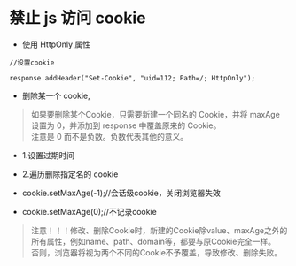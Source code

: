 # 禁止 js 访问 cookie


- 使用 HttpOnly 属性

```
//设置cookie

response.addHeader("Set-Cookie", "uid=112; Path=/; HttpOnly");
```



- 删除某一个 cookie,
>如果要删除某个Cookie，只需要新建一个同名的 Cookie，并将 maxAge 设置为 0，并添加到 response 中覆盖原来的 Cookie。  
注意是 0 而不是负数。负数代表其他的意义。

  - 1.设置过期时间
  - 2.遍历删除指定名的 cookie

- cookie.setMaxAge(-1);//会话级cookie，关闭浏览器失效
- cookie.setMaxAge(0);//不记录cookie
  
>注意！！！修改、删除Cookie时，新建的Cookie除value、maxAge之外的所有属性，例如name、path、domain等，都要与原Cookie完全一样。  
否则，浏览器将视为两个不同的Cookie不予覆盖，导致修改、删除失败。
